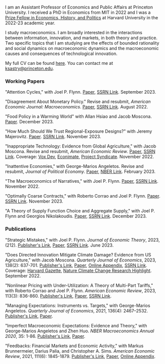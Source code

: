 ﻿---
layout: default
---

I am an Assistant Professor of Economics and Public Affairs at Princeton University. I received a PhD in Economics from MIT in 2022 and I was a [Prize Fellow in Economics, History, and Politics](https://histecon.fas.harvard.edu/ehppf/index.html) at Harvard University in the 2022-23 academic year.

I study macroeconomics. I am broadly interested in the interactions between information, innovation, and markets, in both theory and practice. Two specific topics that I am studying are the effects of bounded rationality and social dynamics on macroeconomic dynamics and the macroeconomic causes and consequences of technological innovation.

My full CV can be found [here](files/kas_cv.pdf). You can contact me at ksastry@princeton.edu.

### Working Papers

"Attention Cycles," with Joel P. Flynn.
[Paper](files/AC_Sept01_2023.pdf),
[SSRN Link](https://papers.ssrn.com/sol3/papers.cfm?abstract_id=3592107).
September 2023.

"Disagreement About Monetary Policy." Revise and resubmit, _American Economic Journal: Macroeconomics_.
[Paper](files/sastry_monetary_Aug2022.pdf),
[SSRN Link](https://papers.ssrn.com/sol3/papers.cfm?abstract_id=3421723).
August 2022.

"Food Policy in a Warming World" with Allan Hsiao and Jacob Moscona.
[Paper](https://allanhsiao.com/files/HMS_foodpolicy.pdf).
December 2023.

"How Much Should We Trust Regional-Exposure Designs?" with Jeremy Majerovitz.
[Paper](files/Regional_Exposure_Nov2023.pdf).
[SSRN Link](https://papers.ssrn.com/sol3/papers.cfm?abstract_id=4433676).
November 2023.

"Inappropriate Technology: Evidence from Global Agriculture," with Jacob Moscona. Revise and resubmit, _American Economic Review_.
[Paper](files/IT_15nov2022.pdf),
[SSRN Link](https://papers.ssrn.com/sol3/papers.cfm?abstract_id=3886019).
Coverage:
[Vox Dev](https://voxdev.org/topic/technology-innovation/inappropriate-technology-evidence-global-agriculture),
[Econimate](https://www.youtube.com/watch?v=2MZqeRcecwQ),
[Project Syndicate](https://www.project-syndicate.org/commentary/when-ideas-and-technologies-cause-more-harm-than-good-by-dani-rodrik-2023-02).
November 2022.

"Inattentive Economies," with George-Marios Angeletos. Revise and resubmit, _Journal of Political Economy_.
[Paper](files/ie_feb2023.pdf),
[NBER Link](https://www.nber.org/papers/w26413).
February 2023.

"The Macroeconomics of Narratives," with Joel P. Flynn.
[Paper](files/Narratives_Nov032022.pdf),
[SSRN Link](https://papers.ssrn.com/sol3/papers.cfm?abstract_id=4140751).
November 2022.

"Optimally Coarse Contracts," with Roberto Corrao and Joel P. Flynn.
[Paper](files/OCC_Nov_23.pdf).
[SSRN Link](https://papers.ssrn.com/sol3/papers.cfm?abstract_id=4621318).
November 2023.

"A Theory of Supply Function Choice and Aggregate Supply," with Joel P. Flynn and Georgios Nikolakoudis.
[Paper](files/Supply_web_Dec23.pdf),
[SSRN  Link](https://papers.ssrn.com/sol3/papers.cfm?abstract_id=4490683).
December 2023.

### Publications

"Strategic Mistakes," with Joel P. Flynn.  _Journal of Economic Theory_, 2023, (212).
[Publisher's Link](https://www.sciencedirect.com/science/article/pii/S002205312300100X),
[Paper](files/SMJune23.pdf), [SSRN Link](https://papers.ssrn.com/sol3/papers.cfm?abstract_id=3663481).
June 2023.


"Does Directed Innovation Mitigate Climate Damage? Evidence from US Agriculture," with Jacob Moscona. _Quarterly Journal of Economics_, 2023, 138(2): 637-701.
[Publisher's Link](https://academic.oup.com/qje/article/138/2/637/6760169),
[Paper](files/MosconaSastry_Main.pdf),
[Online Appendix](files/MosconaSastry_Appendix.pdf),
[SSRN Link](https://papers.ssrn.com/sol3/papers.cfm?abstract_id=3744951).
Coverage:
[Harvard Gazette](https://news.harvard.edu/gazette/story/2022/11/can-tech-save-us-from-worst-of-climate-change-effects-doesnt-look-good/),
[Nature Climate Change Research Highlight](https://www.nature.com/articles/s41558-022-01552-w).
September 2022.

"Nonlinear Pricing with Under-Utilization: A Theory of Multi-Part Tariffs," with Roberto Corrao and Joel P. Flynn.  _American Economic Review_, 2023, 113(3): 836-860.
[Publisher's Link](https://www.aeaweb.org/articles?id=10.1257/aer.20220199),
[Paper](files/NLPU_Nov2022.pdf),
[SSRN Link](https://papers.ssrn.com/sol3/papers.cfm?abstract_id=3817175).

"Managing Expectations: Instruments vs. Targets," with George-Marios Angeletos. _Quarterly Journal of Economics_, 2021, 136(4): 2467–2532.
[Publisher's Link](https://academic.oup.com/qje/article/136/4/2467/6039349),
[Paper](files/pc_sep20.pdf).

"Imperfect Macroeconomic Expectations: Evidence and Theory," with George-Marios Angeletos and Zhen Huo. _NBER Macroeconomics Annual 2020_, 35: 1-86.
[Publisher's Link](https://www.journals.uchicago.edu/doi/full/10.1086/712313),
[Paper](files/ime.pdf).

"Feedbacks: Financial Markets and Economic Activity," with Markus Brunnermeier, Darius Palia, and Christopher A. Sims. _American Economic Review_, 2021, 111(6): 1845-1879.
[Publisher's Link](https://www.aeaweb.org/articles?id=10.1257/aer.20180733),
[Paper](files/bpss_paper.pdf),
[Online Appendix](files/bpss_app.pdf).

